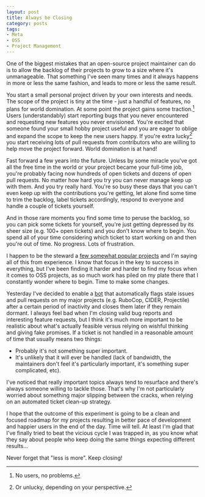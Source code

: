 ```yaml
---
layout: post
title: Always be Closing
category: posts
tags:
- Meta
- OSS
- Project Management
---
```


One of the biggest mistakes that an open-source project maintainer can do is to allow
the backlog of their projects to grow to a size where it's unmanageable. That something I've seen
many times and it always happens in more or less the same fashion, and leads to more or less the same
result.

You start a small personal project driven by your own interests and
needs. The scope of the project is tiny at the time - just a handful
of features, no plans for world domination. At some point the project
gains some traction.[^1] Users (understandably) start reporting bugs
that you never encountered and requesting new features you never
envisioned. You're excited that someone found your small hobby project
useful and you are eager to oblige and expand the scope to keep the
new users happy.  If you're extra lucky[^2] you start receiving lots
of pull requests from contributors who are willing to help move the
project forward. World domination is at hand!

Fast forward a few years into the future. Unless by some miracle
you've got all the free time in the world or your project became your
full-time job, you're probably facing now hundreds of open tickets and
dozens of open pull requests.  No matter how hard you try you can
never manage keep up with them. And you try really hard.  You're so
busy these days that you can't even keep up with the contributions
you're getting, let alone find some time to trim the backlog, label
tickets accordingly, respond to everyone and handle a couple of
tickets yourself.

And in those rare moments you find some time to peruse the backlog, so
you can pick some tickets for yourself, you're just getting depressed
by its sheer size (e.g. 100+ open tickets) and you don't know where to
begin. You spend all of your time considering which ticket to start
working on and then you're out of time. No progress. Lots of
frustration.

I happen to be the steward a [few somewhat popular
projects](/projects) and I'm saying all of this from experience.  I
know that focus in the key to success in everything, but I've been
finding it harder and harder to find my focus when it comes to OSS
projects, as so much work has piled on my plate there that I
constantly wonder where to begin. Time to make some changes.

Yesterday I've decided to enable a
[bot](https://github.com/apps/stale) that automatically flags stale
issues and pull requests on my major projects (e.g. RuboCop, CIDER,
Projectile) after a certain period of inactivity and closes them later
if they remain dormant. I always feel bad when I'm closing valid bug
reports and interesting feature requests, but I think it's much more
important to be realistic about what's actually feasible versus
relying on wishful thinking and giving fake promises. If a ticket is
not handled in a reasonable amount of time that usually means two
things:

* Probably it's not something super important.
* It's unlikely that it will ever be handled (lack of bandwidth, the maintainers don't feel it's particularly important, it's something super complicated, etc).

I've noticed that really important topics always tend to resurface and
there's always someone willing to tackle those. That's why I'm not
particularly worried about something major slipping between the
cracks, when relying on an automated ticket clean-up strategy.

I hope that the outcome of this experiment is going to be a clean and
focused roadmap for my projects resulting in better pace of
development and happier users in the end of the day. Time will
tell. At least I'm glad that I've finally tried to beat the vicious
cycle I was trapped in, as you know what they say about people who
keep doing the same things expecting different results...

Never forget that "less is more". Keep closing!

[^1]: No users, no problems.
[^2]: Or unlucky, depending on your perspective.
